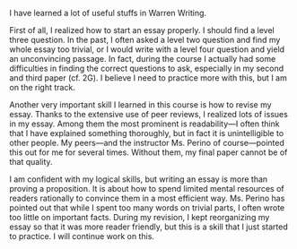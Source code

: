 I have learned a lot of useful stuffs in Warren Writing.

First of all, I realized how to start an essay properly. I should find a level three question. In the past, I often asked a level two question and find my whole essay too trivial, or I would write with a level four question and yield an unconvincing passage. In fact, during the course I actually had some difficulties in finding the correct questions to ask, especially in my second and third paper (cf. 2G). I believe I need to practice more with this, but I am on the right track.

Another very important skill I learned in this course is how to revise my essay. Thanks to the extensive use of peer reviews, I realized lots of issues in my essay. Among them the most prominent is readability—I often think that I have explained something thoroughly, but in fact it is unintelligible to other people. My peers—and the instructor Ms. Perino of course—pointed this out for me for several times. Without them, my final paper cannot be of that quality.

I am confident with my logical skills, but writing an essay is more than proving a proposition. It is about how to spend limited mental resources of readers rationally to convince them in a most efficient way. Ms. Perino has pointed out that while I spent too many words on trivial parts, I often wrote too little on important facts. During my revision, I kept reorganizing my essay so that it was more reader friendly, but this is a skill that I just started to practice. I will continue work on this.